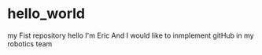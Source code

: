 # hello_world
my Fist repository
hello I'm Eric And I would like to inmplement gitHub in my robotics team
